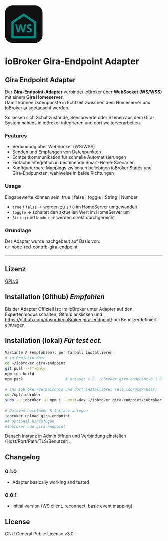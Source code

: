 <img src="admin/gira-endpoint.svg" alt="Logo" width="120"/>

# ioBroker Gira-Endpoint Adapter
## Gira Endpoint Adapter

Der **Gira-Endpoint-Adapter** verbindet ioBroker über **WebSocket (WS/WSS)** mit einem **Gira Homeserver**.  
Damit können Datenpunkte in Echtzeit zwischen dem Homeserver und ioBroker ausgetauscht werden.  

So lassen sich Schaltzustände, Sensorwerte oder Szenen aus dem Gira-System nahtlos in ioBroker integrieren und dort weiterverarbeiten.

### Features
- Verbindung über WebSocket (WS/WSS)
- Senden und Empfangen von Datenpunkten
- Echtzeitkommunikation für schnelle Automatisierungen
- Einfache Integration in bestehende Smart-Home-Szenarien
- Konfigurierbare Mappings zwischen beliebigen ioBroker States und Gira-Endpunkten, wahlweise in beide Richtungen

### Usage
Eingabewerte können sein:  true | false | toggle | String | Number

- `true` / `false` → werden zu `1` / `0` im HomeServer umgewandelt  
- `toggle` → schaltet den aktuellen Wert im HomeServer um  
- `String` und `Number` → werden direkt durchgereicht  

### Grundlage
Der Adapter wurde nachgebaut auf Basis von:  
👉 [node-red-contrib-gira-endpoint](https://github.com/luckyy0815/node-red-contrib-gira-endpoint)

---

## Lizenz
[GPLv3](LICENSE)

## Installation (Github) *Empfohlen*

Bis der Adapter Offiziell ist:
Im ioBroker unter Adapter auf den Expertenmodus schalten, Github anklicken und https://github.com/dosordie/ioBroker.gira-endpoint/ bei Benutzerdefiniert eintragen

## Installation (lokal) *Für test ect.*

```bash
Variante A (empfohlen): per Tarball installieren 
# im Projektordner
cd ~/iobroker.gira-endpoint
git pull --ff-only
npm run build
npm pack                   # erzeugt z.B. iobroker.gira-endpoint-0.1.0.tgz

# ins ioBroker-Verzeichnis und dort installieren (als iobroker-User)
cd /opt/iobroker
sudo -u iobroker -H npm i --omit=dev ~/iobroker.gira-endpoint/iobroker.gira-endpoint-0.1.0.tgz

# Dateien hochladen & Instanz anlegen
iobroker upload gira-endpoint
## optional hinzufügen
#iobroker add gira-endpoint

```

Danach Instanz in Admin öffnen und Verbindung einstellen (Host/Port/Path/TLS/Benutzer).

## Changelog

### 0.1.0
* Adapter basically working and tested

### 0.0.1
* Initial version (WS client, reconnect, basic event mapping)

## License
GNU General Public License v3.0
